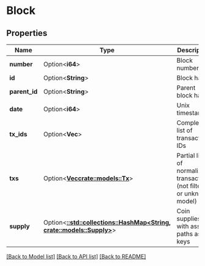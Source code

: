 # Block

## Properties

Name | Type | Description | Notes
------------ | ------------- | ------------- | -------------
**number** | Option<**i64**> | Block number | [optional]
**id** | Option<**String**> | Block hash | [optional]
**parent_id** | Option<**String**> | Parent block hash | [optional]
**date** | Option<**i64**> | Unix timestamp | [optional]
**tx_ids** | Option<**Vec<String>**> | Complete list of transaction IDs | [optional]
**txs** | Option<[**Vec<crate::models::Tx>**](tx.md)> | Partial list of normalized transactions (not filtered or unknown model) | [optional]
**supply** | Option<[**::std::collections::HashMap<String, crate::models::Supply>**](supply.md)> | Coin supplies with asset paths as keys | [optional]

[[Back to Model list]](../README.md#documentation-for-models) [[Back to API list]](../README.md#documentation-for-api-endpoints) [[Back to README]](../README.md)


